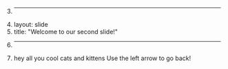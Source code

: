 3.	---
4.	layout: slide
5.	title: "Welcome to our second slide!"
6.	---
7.	hey all you cool cats and kittens
Use the left arrow to go back!
